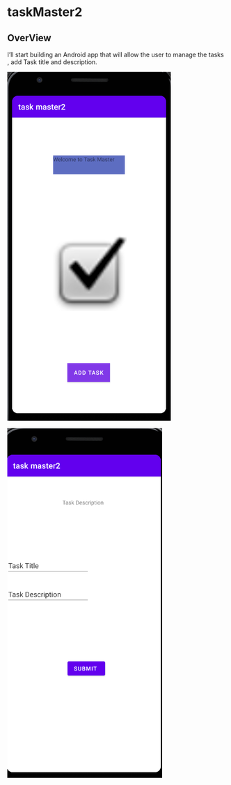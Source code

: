 # taskMaster2
## OverView 
I’ll start building an Android app that will allow the user to manage the tasks , add Task title and description.

![hello page](/p1.png)

![Add task](/2.png)
